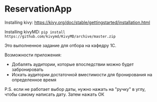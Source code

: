 # ReservationApp

Installing kivy:
https://kivy.org/doc/stable/gettingstarted/installation.html

Installing kivyMD:
```pip install https://github.com/kivymd/KivyMD/archive/master.zip```


Это выполненное задание для отбора на кафедру 1С. 

Возможности приложения: 
* Добалять аудитории, которые впоследствии можно будет забронировать
* Искать аудитории достаточной вместимости для бронирования на определенное время

P.S. если не работает выбор даты, нужно нажать на "ручку" в углу, чтобы самому написать дату. Затем нажать ОК
